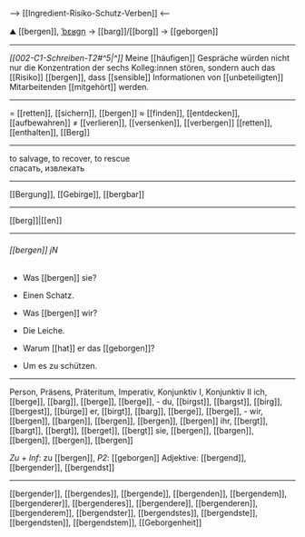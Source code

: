 --> [[Ingredient-Risiko-Schutz-Verben]] <--

⛰️ [[bergen]], [ˈbɛʁɡn̩](https://youglish.com/pronounce/bergen/german) → [[barg]]/[[borg]] → [[geborgen]]

---
*[[002-C1-Schreiben-T2#^5|^]]* Meine [[häufigen]] Gespräche würden nicht nur die Konzentration der sechs Kolleg:innen stören, sondern auch das [[Risiko]] [[bergen]], dass [[sensible]] Informationen von [[unbeteiligten]] Mitarbeitenden [[mitgehört]] werden.

---
= [[retten]], [[sichern]], [[bergen]]
≈ [[finden]], [[entdecken]], [[aufbewahren]]
≠ [[verlieren]], [[versenken]], [[verbergen]]
[[retten]], [[enthalten]], [[Berg]]

---
to salvage, to recover, to rescue  
спасать, извлекать

---
[[Bergung]], [[Gebirge]], [[bergbar]]

---
[[berg]]|[[en]]


---
###### [[bergen]] jN
- Was [[bergen]] sie?
- Einen Schatz.

- Was [[bergen]] wir?
- Die Leiche.

- Warum [[hat]] er das [[geborgen]]?
- Um es zu schützen.

---
Person, Präsens, Präteritum, Imperativ, Konjunktiv I, Konjunktiv II
ich, [[berge]], [[barg]], [[berge]], [[berge]], -
du, [[birgst]], [[bargst]], [[birg]], [[bergest]], [[bürge]]
er, [[birgt]], [[barg]], [[berge]], [[berge]], -
wir, [[bergen]], [[bargen]], [[bergen]], [[bergen]], [[bergen]]
ihr, [[bergt]], [[bargt]], [[bergt]], [[berget]], [[bergt]]
sie, [[bergen]], [[bargen]], [[bergen]], [[bergen]], [[bergen]]

*Zu + Inf*: zu [[bergen]], *P2*: [[geborgen]]
Adjektive: [[bergend]], [[bergender]], [[bergendst]]

---
[[bergender]], [[bergendes]], [[bergende]], [[bergenden]], [[bergendem]], [[bergenderer]], [[bergenderes]], [[bergendere]], [[bergenderen]], [[bergenderem]], [[bergendster]], [[bergendstes]], [[bergendste]], [[bergendsten]], [[bergendstem]], [[Geborgenheit]]